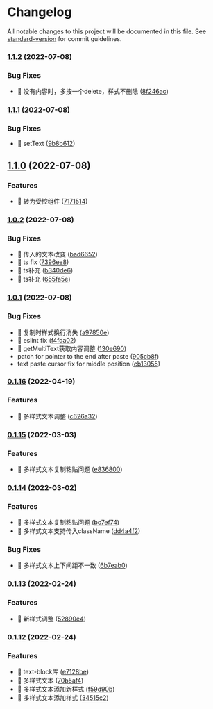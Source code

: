 # Changelog

All notable changes to this project will be documented in this file. See [standard-version](https://github.com/conventional-changelog/standard-version) for commit guidelines.

### [1.1.2](https://github.com/21epub/epub-text-block/compare/v1.1.1...v1.1.2) (2022-07-08)


### Bug Fixes

* 🐛 没有内容时，多按一个delete，样式不删除 ([8f246ac](https://github.com/21epub/epub-text-block/commit/8f246ac3db94220e2881ef44fce2f27c351837df))

### [1.1.1](https://github.com/21epub/epub-text-block/compare/v1.1.0...v1.1.1) (2022-07-08)


### Bug Fixes

* 🐛 setText ([9b8b612](https://github.com/21epub/epub-text-block/commit/9b8b6125e310ab27d4d680907d2612f9204b3c04))

## [1.1.0](https://github.com/21epub/epub-text-block/compare/v1.0.2...v1.1.0) (2022-07-08)


### Features

* 🎸 转为受控组件 ([7171514](https://github.com/21epub/epub-text-block/commit/717151423780f91ff2911eb26c737f3a08a685eb))

### [1.0.2](https://github.com/21epub/epub-text-block/compare/v1.0.1...v1.0.2) (2022-07-08)


### Bug Fixes

* 🐛 传入的文本改变 ([bad6652](https://github.com/21epub/epub-text-block/commit/bad66523e7516135ca357e6a34e2750f3fc0bdf3))
* 🐛 ts fix ([7396ee8](https://github.com/21epub/epub-text-block/commit/7396ee85ad59f75bf92b3f21b1f320e632042e24))
* 🐛 ts补充 ([b340de6](https://github.com/21epub/epub-text-block/commit/b340de6a46eea92438ef71420c81cfcb6652e0be))
* 🐛 ts补充 ([655fa5e](https://github.com/21epub/epub-text-block/commit/655fa5e767741aea4c45987d335c372d769ff989))

### [1.0.1](https://github.com/21epub/epub-text-block/compare/v0.1.16...v1.0.1) (2022-07-08)


### Bug Fixes

* 🐛 复制时样式换行消失 ([a97850e](https://github.com/21epub/epub-text-block/commit/a97850e84641e49523f89e7922a5934923f30d30))
* 🐛 eslint fix ([f4fda02](https://github.com/21epub/epub-text-block/commit/f4fda021866ef4e8554dbac937154cb6bdff7876))
* 🐛 getMultiText获取内容调整 ([130e690](https://github.com/21epub/epub-text-block/commit/130e6904d38e64969526d7c4cd17890fad805847))
* patch for pointer to the end after paste ([905cb8f](https://github.com/21epub/epub-text-block/commit/905cb8fc2bc7c541708c4c04b5724dc2e8a59831))
* text paste cursor fix for middle position ([cb13055](https://github.com/21epub/epub-text-block/commit/cb13055d693e5581a548106ca5320e118e306390))

### [0.1.16](https://github.com/li-qiuli/text-block/compare/v0.1.15...v0.1.16) (2022-04-19)


### Features

* 🎸 多样式文本调整 ([c626a32](https://github.com/li-qiuli/text-block/commit/c626a32aded003c2b904c8cb9c34dfb88363a323))

### [0.1.15](https://github.com/li-qiuli/text-block/compare/v0.1.14...v0.1.15) (2022-03-03)


### Features

* 🎸 多样式文本复制粘贴问题 ([e836800](https://github.com/li-qiuli/text-block/commit/e836800b93fa99964edc529f9af17f0fe7d4466f))

### [0.1.14](https://github.com/li-qiuli/text-block/compare/v0.1.13...v0.1.14) (2022-03-02)


### Features

* 🎸 多样式文本复制粘贴问题 ([bc7ef74](https://github.com/li-qiuli/text-block/commit/bc7ef7454c3c66017d664c6e6a4d97e5e7020c24))
* 🎸 多样式文本支持传入className ([dd4a4f2](https://github.com/li-qiuli/text-block/commit/dd4a4f204ab0a54f5182b654d6108062c4c61dfb))


### Bug Fixes

* 🐛 多样式文本上下间距不一致 ([6b7eab0](https://github.com/li-qiuli/text-block/commit/6b7eab08ab2e63c271fcda5c27f83bfdda3c5126))

### [0.1.13](https://github.com/li-qiuli/text-block/compare/v0.1.12...v0.1.13) (2022-02-24)


### Features

* 🎸 新样式调整 ([52890e4](https://github.com/li-qiuli/text-block/commit/52890e40967e7f9d658ddea867671c26feaaf588))

### 0.1.12 (2022-02-24)


### Features

* 🎸 text-block库 ([e7128be](https://github.com/li-qiuli/text-block/commit/e7128be5d0c09e57a6ee2985f4d120f8e5c09ed1))
* 🎸 多样式文本 ([70b5af4](https://github.com/li-qiuli/text-block/commit/70b5af41ce00beb58beb42da8ec96801ffcc3d67))
* 🎸 多样式文本添加新样式 ([f59d90b](https://github.com/li-qiuli/text-block/commit/f59d90b96c1e67a45a8ac45528914341e054e35f))
* 🎸 多样式文本添加样式 ([34515c2](https://github.com/li-qiuli/text-block/commit/34515c2fc661923483c0462dcd250f52a8479201))
